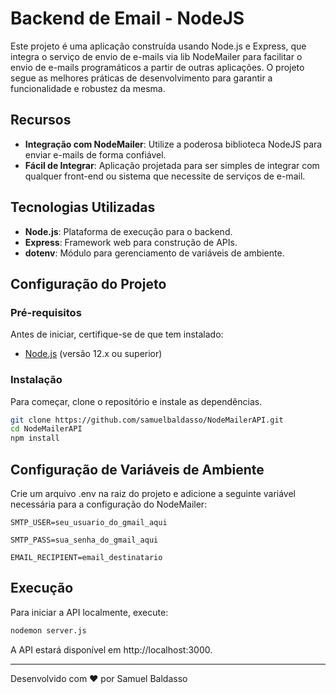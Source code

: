 # Backend de Email - NodeJS

Este projeto é uma aplicação construída usando Node.js e Express, que integra o serviço de envio de e-mails via lib NodeMailer para facilitar o envio de e-mails programáticos a partir de outras aplicações. O projeto segue as melhores práticas de desenvolvimento para garantir a funcionalidade e robustez da mesma.

## Recursos

- **Integração com NodeMailer**: Utilize a poderosa biblioteca NodeJS para enviar e-mails de forma confiável.
- **Fácil de Integrar**: Aplicação projetada para ser simples de integrar com qualquer front-end ou sistema que necessite de serviços de e-mail.

## Tecnologias Utilizadas

- **Node.js**: Plataforma de execução para o backend.
- **Express**: Framework web para construção de APIs.
- **dotenv**: Módulo para gerenciamento de variáveis de ambiente.

## Configuração do Projeto

### Pré-requisitos

Antes de iniciar, certifique-se de que tem instalado:
- [Node.js](https://nodejs.org/en/) (versão 12.x ou superior)

### Instalação

Para começar, clone o repositório e instale as dependências.

```bash
git clone https://github.com/samuelbaldasso/NodeMailerAPI.git
cd NodeMailerAPI
npm install
```

## Configuração de Variáveis de Ambiente

Crie um arquivo .env na raiz do projeto e adicione a seguinte variável necessária para a configuração do NodeMailer:

`SMTP_USER=seu_usuario_do_gmail_aqui`

`SMTP_PASS=sua_senha_do_gmail_aqui`

`EMAIL_RECIPIENT=email_destinatario`

## Execução

Para iniciar a API localmente, execute:

```bash
nodemon server.js
```

A API estará disponível em http://localhost:3000.

---

Desenvolvido com ❤️ por Samuel Baldasso
